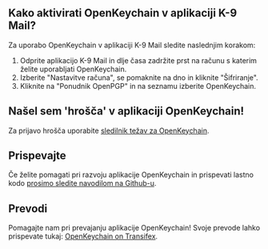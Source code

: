 [//]: # (NOTE: Please put every sentence in its own line, Transifex puts every line in its own translation field!)

## Kako aktivirati OpenKeychain v aplikaciji K-9 Mail?
Za uporabo OpenKeychain v aplikaciji K-9 Mail sledite naslednjim korakom:
  1. Odprite aplikacijo K-9 Mail in dlje časa zadržite prst na računu s katerim želite uporabljati OpenKeychain.
  2. Izberite "Nastavitve računa", se pomaknite na dno in kliknite "Šifriranje".
  3. Kliknite na "Ponudnik OpenPGP" in na seznamu izberite OpenKeychain.

## Našel sem 'hrošča' v aplikaciji OpenKeychain!
Za prijavo hrošča uporabite [sledilnik težav za OpenKeychain](https://github.com/openpgp-keychain/openpgp-keychain/issues).

## Prispevajte
Če želite pomagati pri razvoju aplikacije OpenKeychain in prispevati lastno kodo [prosimo sledite navodilom na Github-u](https://github.com/openpgp-keychain/openpgp-keychain#contribute-code).

## Prevodi
Pomagajte nam pri prevajanju aplikacije OpenKeychain! Svoje prevode lahko prispevate tukaj: [OpenKeychain on Transifex](https://www.transifex.com/projects/p/open-keychain/).